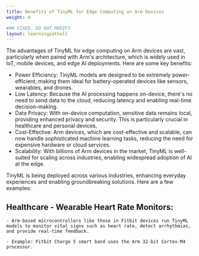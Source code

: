 ```yaml
---
title: Benefits of TinyML for Edge Computing on Arm Devices
weight: 4

### FIXED, DO NOT MODIFY
layout: learningpathall
---
```


The advantages of TinyML for edge computing on Arm devices are vast, particularly when paired with Arm's architecture, which is widely used in IoT, mobile devices, and edge AI deployments. Here are some key benefits:

- Power Efficiency: TinyML models are designed to be extremely power-efficient, making them ideal for battery-operated devices like sensors, wearables, and drones.
- Low Latency: Because the AI processing happens on-device, there's no need to send data to the cloud, reducing latency and enabling real-time decision-making.
- Data Privacy: With on-device computation, sensitive data remains local, providing enhanced privacy and security. This is particularly crucial in healthcare and personal devices.
- Cost-Effective: Arm devices, which are cost-effective and scalable, can now handle sophisticated machine learning tasks, reducing the need for expensive hardware or cloud services.
- Scalability: With billions of Arm devices in the market, TinyML is well-suited for scaling across industries, enabling widespread adoption of AI at the edge.

TinyML is being deployed across various industries, enhancing everyday experiences and enabling groundbreaking solutions. Here are a few examples:

## Healthcare - Wearable Heart Rate Monitors:
    - Arm-based microcontrollers like those in Fitbit devices run TinyML models to monitor vital signs such as heart rate, detect arrhythmias, and provide real-time feedback.

    - Example: Fitbit Charge 5 smart band uses the Arm 32-bit Cortex-M4 processor.




